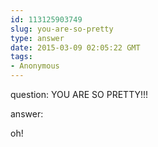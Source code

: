 ```yaml
---
id: 113125903749
slug: you-are-so-pretty
type: answer
date: 2015-03-09 02:05:22 GMT
tags:
- Anonymous
---
```

question: YOU ARE SO PRETTY!!!

answer: <p>oh!</p>